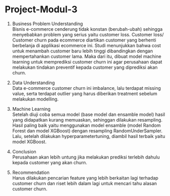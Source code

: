 # Project-Modul-3


1. Business Problem Understanding <br>
   Bisnis e-commerce cenderung tidak konstan (berubah-ubah) sehingga menyebabkan problem yang serius yaitu customer loss. Customer loss/ Customer churn pada ecommerce diartikan customer yang berhenti berbelanja di applikasi ecommerce ini. Studi menunjukkan bahwa cost untuk menambah customer baru lebih tinggi dibandingkan dengan mempertahankan customer lama. Maka dari itu, dibuat model machine learning untuk memprediksi customer churn ini agar perusahaan dapat melakukan tindakan preventif kepada customer yang diprediksi akan churn.

2. Data Understanding <br>
   Data e-commerce customer churn ini imbalance, lalu terdapat missing value, serta terdapat outlier yang harus diberikan treatment sebelum melakukan modelling.
   
3. Machine Learning  <br>
   Setelah diuji coba semua model (base model dan ensamble model) hasil yang didapatkan kurang memuaskan, sehinggan dilakukan resampling. Hasil paling baik yaitu menggunakan model ensamble (model Random Forest dan model XGBoost) dengan resampling RandomUnderSampler. Lalu, setelah dilakukan hyperparametertuning, diambil hasil terbaik yaitu model XGBoost.
   
4. Conclusion <br>
   Perusahaan akan lebih untung jika melakukan prediksi terlebih dahulu kepada customer yang akan churn.

5. Recommendation <br>
   Harus dilakukan pencarian feature yang lebih berkaitan lagi terhadap customer churn dan riset lebih dalam lagi untuk mencari tahu alasan customer churn.
